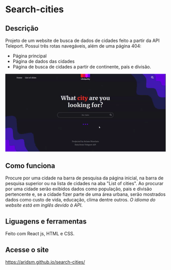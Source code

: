 # Search-cities  

## Descrição  

Projeto de um website de busca de dados de cidades feito a partir da API Teleport.
Possui três rotas navegáveis, além de uma página 404:
- Página principal
- Página de dados das cidades
- Página de busca de cidades a partir de continente, país e divisão.  


![página inicial](https://github.com/aridsm/search-cities/blob/master/public/page.gif)

## Como funciona

Procure por uma cidade na barra de pesquisa da página inicial, na barra de pesquisa superior ou na lista de cidades na aba "List of cities". Ao procurar por uma cidade serão exibidos dados como população, pais e divisão pertencente e, se a cidade fizer parte de uma área urbana, serão mostrados dados como custo de vida, educação, clima dentre outros. *O idioma do website está em inglês devido à API*.

## Liguagens e ferramentas  

Feito com React js, HTML e CSS.  

## Acesse o site

https://aridsm.github.io/search-cities/
